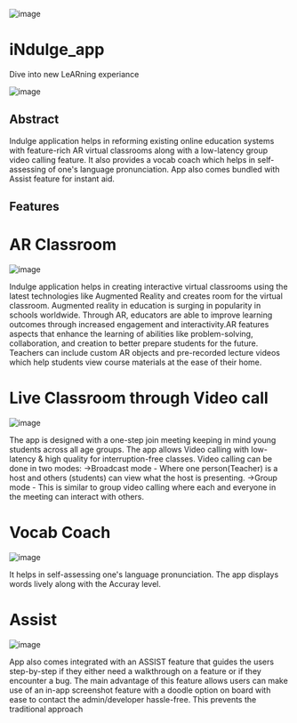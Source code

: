 ![image](https://user-images.githubusercontent.com/67383465/99884633-d1e1a380-2c55-11eb-9ef1-f9ed70246a23.png)

# iNdulge_app
Dive into new LeARning experiance

![image](https://user-images.githubusercontent.com/67383465/99884644-da39de80-2c55-11eb-8904-5a3dbf215a8b.png)


## Abstract
Indulge application helps in reforming existing online education systems with feature-rich AR virtual classrooms along with a low-latency group video calling feature. It also provides a vocab coach which helps in self-assessing of one's language pronunciation. App also comes bundled with Assist feature for instant aid.



## Features

# AR Classroom
![image](https://user-images.githubusercontent.com/67383465/99884647-e02fbf80-2c55-11eb-8815-70963002b887.png)

Indulge application helps in creating interactive virtual classrooms using the latest technologies like Augmented Reality and creates room for the virtual classroom. Augmented reality in education is surging in popularity in schools worldwide. Through AR, educators are able to improve learning outcomes through increased engagement and interactivity.AR features aspects that enhance the learning of abilities like problem-solving, collaboration, and creation to better prepare students for the future. Teachers can include custom AR objects and pre-recorded lecture videos which help students view course materials at the ease of their home.

# Live Classroom through Video call
![image](https://user-images.githubusercontent.com/67383465/99884650-e6be3700-2c55-11eb-8026-bc0065cea54c.png)

The app is designed with a one-step join meeting keeping in mind young students across all age groups. The app allows Video calling with low-latency & high quality for interruption-free classes. Video calling can be done in two modes: ->Broadcast mode - Where one person(Teacher) is a host and others (students) can view what the host is presenting. ->Group mode - This is similar to group video calling where each and everyone in the meeting can interact with others.

# Vocab Coach 
![image](https://user-images.githubusercontent.com/67383465/99884656-eaea5480-2c55-11eb-84eb-c83f5258dfa9.png)

It helps in self-assessing one's language pronunciation. The app displays words lively along with the Accuray level.

# Assist
![image](https://user-images.githubusercontent.com/67383465/99884660-efaf0880-2c55-11eb-82cb-a85526ecd407.png)

App also comes integrated with an ASSIST feature that guides the users step-by-step if they either need a walkthrough on a feature or if they encounter a bug. The main advantage of this feature allows users can make use of an in-app screenshot feature with a doodle option on board with ease to contact the admin/developer hassle-free. This prevents the traditional approach





